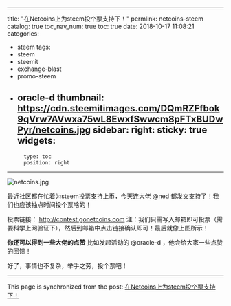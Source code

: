 
---
title: "在Netcoins上为steem投个票支持下！"
permlink: netcoins-steem
catalog: true
toc_nav_num: true
toc: true
date: 2018-10-17 11:08:21
categories:
- steem
tags:
- steem
- steemit
- exchange-blast
- promo-steem
- oracle-d
thumbnail: https://cdn.steemitimages.com/DQmRZFfbok9qVrw7AVwxa75wL8EwxfSwwcm8pFTxBUDwPyr/netcoins.jpg
sidebar:
    right:
        sticky: true
widgets:
    -
        type: toc
        position: right
---


![netcoins.jpg](https://cdn.steemitimages.com/DQmRZFfbok9qVrw7AVwxa75wL8EwxfSwwcm8pFTxBUDwPyr/netcoins.jpg)

最近社区都在忙着为steem投票支持上币，今天连大佬 @ned 都发文支持了！我们也应该抽点时间投个票啥的！

投票链接： http://contest.gonetcoins.com
注：我们只需写入邮箱即可投票（需要科学上网验证下），然后到邮箱中点击链接确认即可！最后就像上图所示！

**你还可以得到一些大佬的点赞** 比如发起活动的 @oracle-d ，他会给大家一些点赞的回馈！

好了，事情也不复杂，举手之劳，投个票吧！

- - -

This page is synchronized from the post: [在Netcoins上为steem投个票支持下！](https://steemit.com/@lemooljiang/netcoins-steem)
